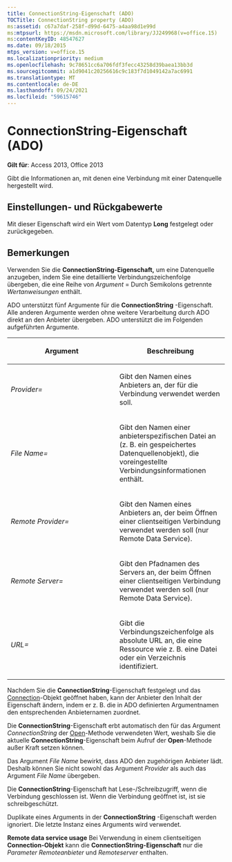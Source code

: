 ```yaml
---
title: ConnectionString-Eigenschaft (ADO)
TOCTitle: ConnectionString property (ADO)
ms:assetid: c67a7daf-258f-d99d-6475-a4aa98d1e99d
ms:mtpsurl: https://msdn.microsoft.com/library/JJ249968(v=office.15)
ms:contentKeyID: 48547627
ms.date: 09/18/2015
mtps_version: v=office.15
ms.localizationpriority: medium
ms.openlocfilehash: 9c78651cc6a706fdf3fecc43258d39baea13bb3d
ms.sourcegitcommit: a1d9041c20256616c9c183f7d1049142a7ac6991
ms.translationtype: MT
ms.contentlocale: de-DE
ms.lasthandoff: 09/24/2021
ms.locfileid: "59615746"
---
```

# <a name="connectionstring-property-ado"></a>ConnectionString-Eigenschaft (ADO)


**Gilt für**: Access 2013, Office 2013

Gibt die Informationen an, mit denen eine Verbindung mit einer Datenquelle hergestellt wird.

## <a name="settings-and-return-values"></a>Einstellungen- und Rückgabewerte

Mit dieser Eigenschaft wird ein Wert vom Datentyp **Long** festgelegt oder zurückgegeben.

## <a name="remarks"></a>Bemerkungen

Verwenden Sie die **ConnectionString-Eigenschaft,** um eine Datenquelle anzugeben, indem Sie eine detaillierte Verbindungszeichenfolge übergeben, die eine Reihe von *Argument* = Durch Semikolons getrennte *Wertanweisungen* enthält.

ADO unterstützt fünf Argumente für die **ConnectionString** -Eigenschaft. Alle anderen Argumente werden ohne weitere Verarbeitung durch ADO direkt an den Anbieter übergeben. ADO unterstützt die im Folgenden aufgeführten Argumente.

<table>
<colgroup>
<col style="width: 50%" />
<col style="width: 50%" />
</colgroup>
<thead>
<tr class="header">
<th><p>Argument</p></th>
<th><p>Beschreibung</p></th>
</tr>
</thead>
<tbody>
<tr class="odd">
<td><p><em>Provider=</em></p></td>
<td><p>Gibt den Namen eines Anbieters an, der für die Verbindung verwendet werden soll.</p></td>
</tr>
<tr class="even">
<td><p><em>File Name=</em></p></td>
<td><p>Gibt den Namen einer anbieterspezifischen Datei an (z. B. ein gespeichertes Datenquellenobjekt), die voreingestellte Verbindungsinformationen enthält.</p></td>
</tr>
<tr class="odd">
<td><p><em>Remote Provider=</em></p></td>
<td><p>Gibt den Namen eines Anbieters an, der beim Öffnen einer clientseitigen Verbindung verwendet werden soll (nur Remote Data Service).</p></td>
</tr>
<tr class="even">
<td><p><em>Remote Server=</em></p></td>
<td><p>Gibt den Pfadnamen des Servers an, der beim Öffnen einer clientseitigen Verbindung verwendet werden soll (nur Remote Data Service).</p></td>
</tr>
<tr class="odd">
<td><p><em>URL=</em></p></td>
<td><p>Gibt die Verbindungszeichenfolge als absolute URL an, die eine Ressource wie z. B. eine Datei oder ein Verzeichnis identifiziert.</p></td>
</tr>
</tbody>
</table>


Nachdem Sie die **ConnectionString**-Eigenschaft festgelegt und das [Connection](connection-object-ado.md)-Objekt geöffnet haben, kann der Anbieter den Inhalt der Eigenschaft ändern, indem er z. B. die in ADO definierten Argumentnamen den entsprechenden Anbieternamen zuordnet.

Die **ConnectionString**-Eigenschaft erbt automatisch den für das Argument *ConnectionString* der [Open](open-method-ado-connection.md)-Methode verwendeten Wert, weshalb Sie die aktuelle **ConnectionString**-Eigenschaft beim Aufruf der **Open**-Methode außer Kraft setzen können.

Das Argument *File Name* bewirkt, dass ADO den zugehörigen Anbieter lädt. Deshalb können Sie nicht sowohl das Argument *Provider* als auch das Argument *File Name* übergeben.

Die **ConnectionString**-Eigenschaft hat Lese-/Schreibzugriff, wenn die Verbindung geschlossen ist. Wenn die Verbindung geöffnet ist, ist sie schreibgeschützt.

Duplikate eines Arguments in der **ConnectionString** -Eigenschaft werden ignoriert. Die letzte Instanz eines Arguments wird verwendet.

**Remote data service usage** Bei Verwendung in einem clientseitigen **Connection-Objekt** kann die **ConnectionString-Eigenschaft** nur die *Parameter Remoteanbieter* und *Remoteserver* enthalten.

